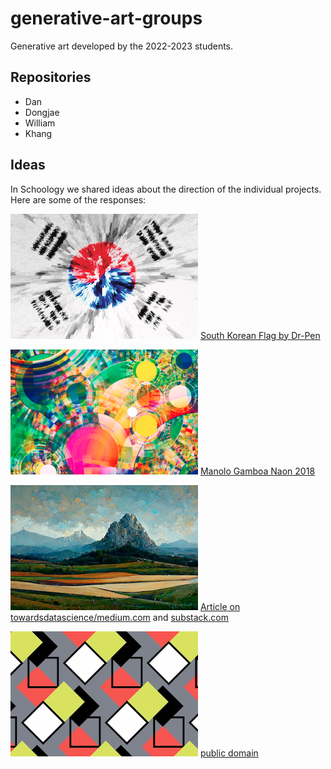 # generative-art-groups
Generative art developed by the 2022-2023 students.

## Repositories

- Dan
- Dongjae
- William
- Khang

## Ideas

In Schoology we shared ideas about the direction of the individual projects. Here are some of the responses:

![DJ](docs/dj2022.png) [South Korean Flag by Dr-Pen](https://wall.alphacoders.com/big.php?i=896462)

![Dan](docs/dan2022.png) [Manolo Gamboa Naon 2018](https://www.behance.net/gallery/64930903/VVRRR)

![Khang](docs/khang2022.png) [Article on towardsdatascience/medium.com](https://medium.com/m/global-identity?redirectUrl=https%3A%2F%2Ftowardsdatascience.com%2Fhow-i-used-ai-to-reimagine-10-famous-landscape-paintings-3e2924e03f79) and [substack.com](https://thealgorithmicbridge.substack.com/p/ai-reimagines-10-famous-landscape)

![William](docs/william2022.png) [public domain](https://www.publicdomainpictures.net/en/view-image.php?image=378643&picture=colorful-box-repeating-pattern)
